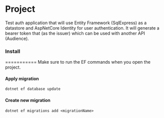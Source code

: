 Project
================
Test auth application that will use Entity Framework (SqlExpress) as a datastore and AspNetCore Identity for user authentication.  It will generate a bearer token that (as the issuer) which can be used with another API (Audience).

### Install
===========
Make sure to run the EF commands when you open the project.

#### Apply migration 

```powershell
dotnet ef database update
```

#### Create new migration

```
dotnet ef migrations add <migrationName>
```
